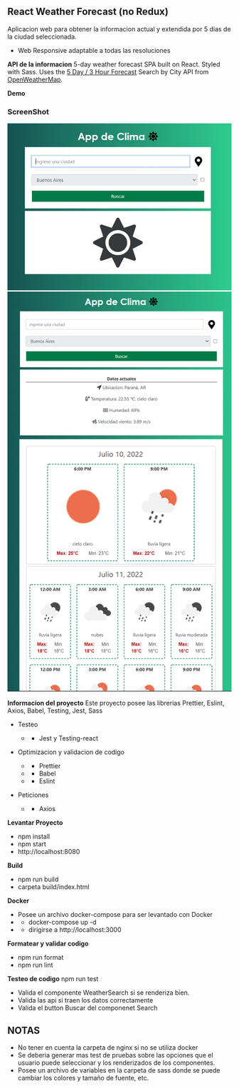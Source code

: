## React Weather Forecast (no Redux)

Aplicacion web para obtener la informacion actual y extendida por 5 dias de la ciudad seleccionada.

- Web Responsive adaptable a todas las resoluciones

**API de la informacion**
5-day weather forecast SPA built on React. Styled with Sass. Uses the [5 Day / 3 Hour Forecast](https://openweathermap.org/forecast5/) Search by City API from [OpenWeatherMap](https://openweathermap.org/forecast5/).

**Demo**

### ScreenShot

![ScreenShot](./docs/screenshot.png 'pantalla principal')
![ScreenShot](./docs/screenshot2.png 'pantalla de busqueda')

**Informacion del proyecto**
Este proyecto posee las librerias Prettier, Eslint, Axios, Babel, Testing, Jest, Sass

- Testeo

  - - Jest y Testing-react

- Optimizacion y validacion de codigo

  - - Prettier
  - - Babel
  - - Eslint

- Peticiones
  - - Axios

**Levantar Proyecto**

- npm install
- npm start
- http://localhost:8080

**Build**

- npm run build
- carpeta build/index.html

**Docker**

- Posee un archivo docker-compose para ser levantado con Docker
- - docker-compose up -d
- - dirigirse a http://localhost:3000

**Formatear y validar codigo**

- npm run format
- npm run lint

**Testeo de codigo**
npm run test

- Valida el componente WeatherSearch si se renderiza bien.
- Valida las api si traen los datos correctamente
- Valida el button Buscar del componenet Search

## NOTAS

- No tener en cuenta la carpeta de nginx si no se utiliza docker
- Se deberia generar mas test de pruebas sobre las opciones que el usuario puede seleccionar y los renderizados de los componentes.
- Posee un archivo de variables en la carpeta de sass donde se puede cambiar los colores y tamaño de fuente, etc.
